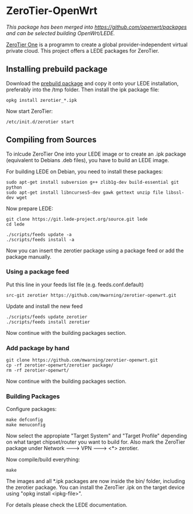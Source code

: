 # ZeroTier-OpenWrt

*This package has been merged into https://github.com/openwrt/packages and can be selected building OpenWrt/LEDE.*

[ZeroTier One](https://www.zerotier.com) is a programm to create a global provider-independent virtual private cloud.
This project offers a LEDE packages for ZeroTier.

## Installing prebuild package

Download the [prebuild package](https://github.com/mwarning/zerotier-openwrt/releases) and copy it onto your LEDE installation, preferably into the /tmp folder.
Then install the ipk package file:
```
opkg install zerotier_*.ipk
```

Now start ZeroTier:
```
/etc/init.d/zerotier start
```

## Compiling from Sources

To inlcude ZeroTier One into your LEDE image or to create
an .ipk package (equivalent to Debians .deb files),
you have to build an LEDE image.

For building LEDE on Debian, you need to install these packages:
```
sudo apt-get install subversion g++ zlib1g-dev build-essential git python
sudo apt-get install libncurses5-dev gawk gettext unzip file libssl-dev wget
```

Now prepare LEDE:
```
git clone https://git.lede-project.org/source.git lede
cd lede

./scripts/feeds update -a
./scripts/feeds install -a
```

Now you can insert the zerotier package using a package feed or add the package manually.

### Using a package feed

Put this line in your feeds list file (e.g. feeds.conf.default)
```
src-git zerotier https://github.com/mwarning/zerotier-openwrt.git
```

Update and install the new feed
```
./scripts/feeds update zerotier
./scripts/feeds install zerotier
```

Now continue with the building packages section.

### Add package by hand

```
git clone https://github.com/mwarning/zerotier-openwrt.git
cp -rf zerotier-openwrt/zerotier package/
rm -rf zerotier-openwrt/
```

Now continue with the building packages section.

### Building Packages

Configure packages:

```
make defconfig
make menuconfig
```

Now select the appropiate "Target System" and "Target Profile"
depending on what target chipset/router you want to build for.
Also mark the ZeroTier package under Network ---> VPN ---> <*> zerotier.

Now compile/build everything:

```
make
```

The images and all *.ipk packages are now inside the bin/ folder, including the zerotier package.
You can install the ZeroTier .ipk on the target device using "opkg install &lt;ipkg-file&gt;".

For details please check the LEDE documentation.
